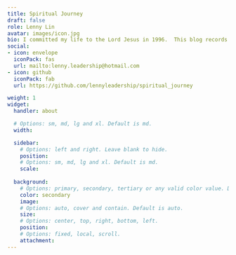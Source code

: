 ```yaml
---
title: Spiritual Journey
draft: false
role: Lenny Lin
avatar: images/icon.jpg
bio: I committed my life to the Lord Jesus in 1996.  This blog records thoughts and moments in the spiritual journey.
social:
- icon: envelope
  iconPack: fas
  url: mailto:lenny.leadership@hotmail.com
- icon: github
  iconPack: fab
  url: https://github.com/lennyleadership/spiritual_journey

weight: 1
widget:
  handler: about

  # Options: sm, md, lg and xl. Default is md.
  width:

  sidebar:
    # Options: left and right. Leave blank to hide.
    position:
    # Options: sm, md, lg and xl. Default is md.
    scale:
  
  background:
    # Options: primary, secondary, tertiary or any valid color value. Default is primary.
    color: secondary
    image:
    # Options: auto, cover and contain. Default is auto.
    size:
    # Options: center, top, right, bottom, left.
    position:
    # Options: fixed, local, scroll.
    attachment: 
---
```



